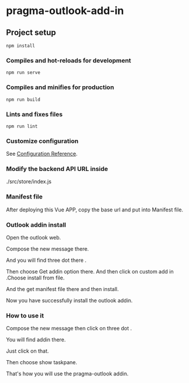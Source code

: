# pragma-outlook-add-in

## Project setup
```
npm install
```

### Compiles and hot-reloads for development
```
npm run serve
```

### Compiles and minifies for production
```
npm run build
```

### Lints and fixes files
```
npm run lint
```

### Customize configuration
See [Configuration Reference](https://cli.vuejs.org/config/).


### Modify the backend API URL inside
./src/store/index.js

### Manifest file
After deploying this Vue APP, copy the base url and put into Manifest file.


### Outlook addin install
Open the outlook web.

Compose the new message there.

 And you will find three dot there . 
 
 Then choose Get addin option there. And then click on custom add in .Choose install from file.
 
 And the get manifest file there and then install.
 
 Now you have successfully install the outlook addin.

### How to use it
Compose the new message then click on three dot .

You will find addin there.

Just click on that.

Then choose show taskpane.

That's how you will use the pragma-outlook addin.

